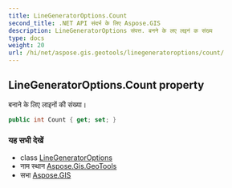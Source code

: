 ```yaml
---
title: LineGeneratorOptions.Count
second_title: .NET API संदर्भ के लिए Aspose.GIS
description: LineGeneratorOptions संपत्त. बनने के लए लइनं क संख्य
type: docs
weight: 20
url: /hi/net/aspose.gis.geotools/linegeneratoroptions/count/
---
```

## LineGeneratorOptions.Count property

बनाने के लिए लाइनों की संख्या।

```csharp
public int Count { get; set; }
```

### यह सभी देखें

* class [LineGeneratorOptions](../)
* नाम स्थान [Aspose.Gis.GeoTools](../../linegeneratoroptions/)
* सभा [Aspose.GIS](../../../)


